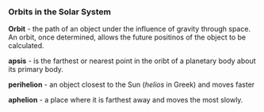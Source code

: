 ### Orbits in the Solar System

**Orbit** - the path of an object under the influence of gravity through space. An orbit, once determined, allows the future positinos of the object to be calculated.

**apsis** - is the farthest or nearest point in the oribt of a planetary body about its primary body.

**perihelion** - an object closest to the Sun (_helios_ in Greek) and moves faster

**aphelion** - a place where it is farthest away and moves the most slowly.


